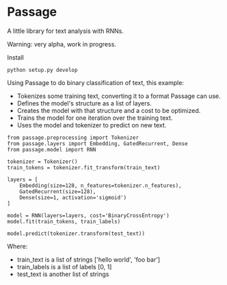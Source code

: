 # Passage
A little library for text analysis with RNNs.

Warning: very alpha, work in progress.

Install
```
python setup.py develop
```

Using Passage to do binary classification of text, this example:

* Tokenizes some training text, converting it to a format Passage can use.
* Defines the model's structure as a list of layers.
* Creates the model with that structure and a cost to be optimized.
* Trains the model for one iteration over the training text.
* Uses the model and tokenizer to predict on new text.

```
from passage.preprocessing import Tokenizer
from passage.layers import Embedding, GatedRecurrent, Dense
from passage.model import RNN

tokenizer = Tokenizer()
train_tokens = tokenizer.fit_transform(train_text)

layers = [
	Embedding(size=128, n_features=tokenizer.n_features),
	GatedRecurrent(size=128),
	Dense(size=1, activation='sigmoid')
]

model = RNN(layers=layers, cost='BinaryCrossEntropy')
model.fit(train_tokens, train_labels)

model.predict(tokenizer.transform(test_text))
```

Where: 

* train_text is a list of strings ['hello world', 'foo bar']
* train_labels is a list of labels [0, 1]
* test_text is another list of strings
